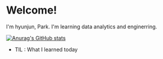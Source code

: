 # Welcome!
I'm hyunjun, Park. I'm learning data analytics and enginerring.

[![Anurag's GitHub stats](https://github-readme-stats.vercel.app/api?username=devhyunjun)](https://github.com/anuraghazra/github-readme-stats)


- TIL : What I learned today